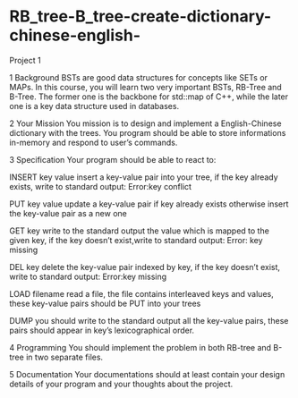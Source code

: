 # RB_tree-B_tree-create-dictionary-chinese-english-
Project 1

1 Background
BSTs are good data structures for concepts like SETs or MAPs. In this course, you will learn two very important BSTs, RB-Tree and B-Tree. The former one is the backbone for std::map of C++, while the later one is a key data structure used in databases.

2 Your Mission
You mission is to design and implement a English-Chinese dictionary with the trees. You program should be able to store informations in-memory and respond to user’s commands.

3 Specification
Your program should be able to react to:

INSERT key value insert a key-value pair into your tree, if the key already exists, write to standard output: Error:key conflict

PUT key value update a key-value pair if key already exists otherwise insert the key-value pair as a new one 

GET key write to the standard output the value which is mapped to the given key, if the key doesn’t exist,write to standard output: Error: key missing 

DEL key delete the key-value pair indexed by key, if the key doesn’t exist, write to standard output: Error:key missing

LOAD filename read a file, the file contains interleaved keys and values, these key-value pairs should be PUT into your trees 

DUMP you should write to the standard output all the key-value pairs, these pairs should appear in key’s lexicographical order.

4 Programming
You should implement the problem in both RB-tree and B-tree in two separate files.

5 Documentation
Your documentations should at least contain your design details of your program and your thoughts about the project.
